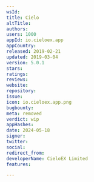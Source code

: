 ```yaml
---
wsId: 
title: Cielo
altTitle: 
authors: 
users: 1000
appId: io.cieloex.app
appCountry: 
released: 2019-02-21
updated: 2019-03-04
version: 5.0.1
stars: 
ratings: 
reviews: 
website: 
repository: 
issue: 
icon: io.cieloex.app.png
bugbounty: 
meta: removed
verdict: wip
appHashes: 
date: 2024-05-18
signer: 
twitter: 
social: 
redirect_from: 
developerName: CieloEX Limited
features: 

---
```


